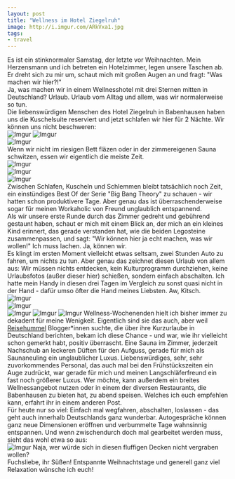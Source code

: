 ```yaml
---
layout: post
title: "Wellness im Hotel Ziegelruh"
image: http://i.imgur.com/ARkVxa1.jpg
tags:
- travel
---   
```


Es ist ein stinknormaler Samstag, der letzte vor Weihnachten. Mein Herzensmann und ich betreten ein Hotelzimmer, legen unsere Taschen ab. Er dreht sich zu mir um, schaut mich mit großen Augen an und fragt: "Was machen wir hier?!"  
Ja, was machen wir in einem Wellnesshotel mit drei Sternen mitten in Deutschland? Urlaub. Urlaub vom Alltag und allem, was wir normalerweise so tun.  
Die liebenswürdigen Menschen des Hotel Ziegelruh in Babenhausen haben uns die Kuschelsuite reserviert und jetzt schlafen wir hier für 2 Nächte. Wir können uns nicht beschweren:   
![Imgur](http://i.imgur.com/rU82QzG.jpg)
![Imgur](http://i.imgur.com/7oWn89o.jpg)  
![Imgur](http://i.imgur.com/LaxwL1R.jpg)  
Wenn wir nicht im riesigen Bett fläzen oder in der zimmereigenen Sauna schwitzen, essen wir eigentlich die meiste Zeit.  
![Imgur](http://i.imgur.com/ApwcvaB.jpg)  
![Imgur](http://i.imgur.com/8KK5zFe.jpg)  
![Imgur](http://i.imgur.com/WQo8v1D.jpg)  
Zwischen Schlafen, Kuscheln und Schlemmen bleibt tatsächlich noch Zeit, ein einstündiges Best Of der Serie "Big Bang Theory" zu schauen - wir hatten schon produktivere Tage. Aber genau das ist überraschenderweise sogar für meinen Workaholic von Freund unglaublich entspannend.  
Als wir unsere erste Runde durch das Zimmer gedreht und gebührend gestaunt haben, schaut er mich mit einem Blick an, der mich an ein kleines Kind erinnert, das gerade verstanden hat, wie die beiden Legosteine zusammenpassen, und sagt: "Wir können hier ja echt machen, was wir wollen!" Ich muss lachen. Ja, können wir.  
Es klingt im ersten Moment vielleicht etwas seltsam, zwei Stunden Auto zu fahren, um nichts zu tun. Aber genau das zeichnet diesen Urlaub von allem aus: Wir müssen nichts entdecken, kein Kulturprogramm durchziehen, keine Urlaubsfotos (außer dieser hier) schießen, sondern einfach abschalten. Ich hatte mein Handy in diesen drei Tagen im Vergleich zu sonst quasi nicht in der Hand - dafür umso öfter die Hand meines Liebsten. Aw, Kitsch.  
![Imgur](http://i.imgur.com/iqjzySs.jpg)  
![Imgur](http://i.imgur.com/1b2VbEA.jpg)  
![Imgur](http://i.imgur.com/Ezolacz.jpg) 
![Imgur](http://i.imgur.com/GqV4xCs.jpg)
![Imgur](http://i.imgur.com/z1cvvDq.jpg) 
Wellness-Wochenenden hielt ich bisher immer zu dekadent für meine Wenigkeit. Eigentlich sind sie das auch, aber weil [Reisehummel](https://www.reisehummel.de/) Blogger*innen suchte, die über ihre Kurzurlaube in Deutschland berichten, bekam ich diese Chance - und war, wie ihr vielleicht schon gemerkt habt, positiv überrascht. Eine Sauna im Zimmer, jederzeit Nachschub an leckeren Düften für den Aufguss, gerade für mich als Saunaneuling ein unglaublicher Luxus. Liebenswürdiges, sehr, sehr zuvorkommendes Personal, das auch mal bei den Frühstückszeiten ein Auge zudrückt, war gerade für mich und meinen Langschläferfreund ein fast noch größerer Luxus. Wer möchte, kann außerdem ein breites Wellnessangebot nutzen oder in einem der diversen Restaurants, die Babenhausen zu bieten hat, zu abend speisen. Welches ich euch empfehlen kann, erfahrt ihr in einem anderen Post.  
Für heute nur so viel: Einfach mal wegfahren, abschalten, loslassen - das geht auch innerhalb Deutschlands ganz wunderbar. Autogespräche können ganz neue Dimensionen eröffnen und verbummelte Tage wahnsinnig entspannen. Und wenn zwischendurch doch mal gearbeitet werden muss, sieht das wohl etwa so aus:  
![Imgur](http://i.imgur.com/q3CV1td.jpg) 
Naja, wer würde sich in diesen fluffigen Decken nicht vergraben wollen?  
Fuchsliebe, ihr Süßen! Entspannte Weihnachtstage und generell ganz viel Relaxation wünsche ich euch!


